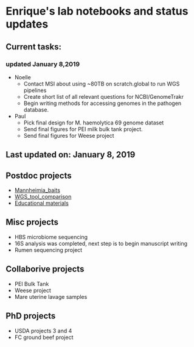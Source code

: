 # Enrique's lab notebooks and status updates


## Current tasks:
### updated January 8,2019
* Noelle
  * Contact MSI about using ~80TB on scratch.global to run WGS pipelines
  * Create short list of all relevant questions for NCBI/GenomeTrakr
  * Begin writing methods for accessing genomes in the pathogen database.
* Paul
  * Pick final design for M. haemolytica 69 genome dataset
  * Send final figures for PEI milk bulk tank project.
  * Send final figures for Weese project




## Last updated on: January 8, 2019

Postdoc projects
----------------
* [Mannheimia_baits](https://github.com/EnriqueDoster/project_lab_notebooks/blob/master/postdoc_projects/Mannheimia_baits.md)
* [WGS_tool_comparison](https://github.com/EnriqueDoster/project_lab_notebooks/blob/master/postdoc_projects/WGS_tool_comparison.md)
* [Educational materials](https://github.com/EnriqueDoster/project_lab_notebooks/blob/master/postdoc_projects/Educational_materials.md)

Misc projects
----------------
* HBS microbiome sequencing
 * 16S analysis was completed, next step is to begin manuscript writing
* Rumen sequencing project

Collaborive projects
----------------
* PEI Bulk Tank
* Weese project
* Mare uterine lavage samples


PhD projects
----------------
* USDA projects 3 and 4
* FC ground beef project


